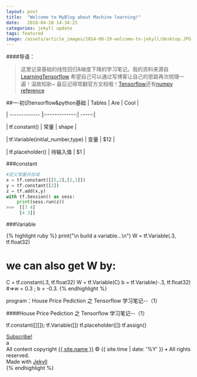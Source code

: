```yaml
---
layout: post
title:  "Welcome to MyBlog about Machine learning!"
date:   2018-04-28 14:34:25
categories: jekyll update
tags: featured
image: /assets/article_images/2014-08-29-welcome-to-jekyll/desktop.JPG
---
```

####导语：
>这里记录基础的线性回归&梯度下降的学习笔记。我的资料来源自[LearningTensorflow](https://github.com/SaoYan/LearningTensorflow)
希望自己可以通过写博客让自己的思路再次梳理一遍！温故知新~
最后记得常翻官方文档哦！[Tensorflow](http://www.tensorflow.org/)还有[numpy reference](https://docs.scipy.org/doc/numpy/genindex.html)

##一·初识tensorflow&python基础
| Tables        | Are           | Cool  |

	
| ------------- |:-------------:| -----:|

	
| tf.constant()    | 常量          | shape |

	
| tf.Variable(initial_number,type)    | 变量          |   $12 |

	
| tf.placeholder() | 待输入值      |    $1 |


###constant

```python
#定义常量并加减
x = tf.constant([[5,2],[2,1]])
y = tf.constant([2])
z = tf.add(x,y)
with tf.Session() as sess:
    print(sess.run(z))
>>>  [[7 4]
     [4 3]]	
```

###Variable


{% highlight ruby %}
print("\n build a variable...\n")
W = tf.Variable(.3, tf.float32)

# we can also get W by:

C = tf.constant(.3, tf.float32)
W = tf.Variable(C)
b = tf.Variable(-.3, tf.float32)
#=>w = 0.3 ; b = -0.3.
{% endhighlight %}



program：House Price Pediction 之 Tensorflow 学习笔记--（1）

####House Price Pediction 之 Tensorflow 学习笔记--（1）


tf.constant([][]);
tf.Variable([])
tf.placeholder([])
tf.assign()
<footer class="site-footer">
 <a class="subscribe" href="{{ "/feed.xml" | prepend: site.baseurl }}"> <span class="tooltip"> <i class="fa fa-rss"></i> Subscribe!</span></a>
  <div class="inner">a
   <section class="copyright">All content copyright <a href="mailto:{{ site.email}}">{{ site.name }}</a> &copy; {{ site.time | date: '%Y' }} &bull; All rights reserved.</section>
   <section class="poweredby">Made with <a href="http://jekyllrb.com"> Jekyll</a></section>
  </div>
</footer>
{% endhighlight %}


